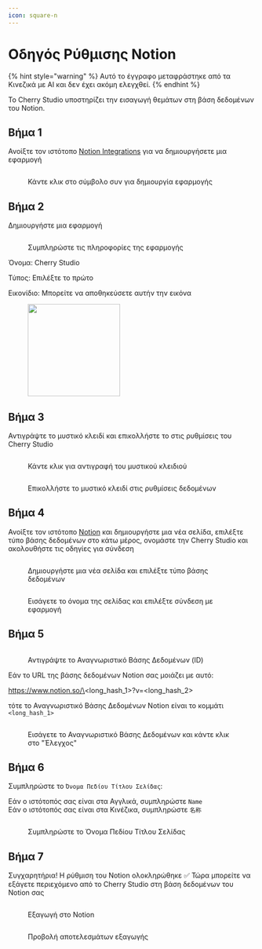 ```yaml
---
icon: square-n
---
```

# Οδηγός Ρύθμισης Notion


{% hint style="warning" %}
Αυτό το έγγραφο μεταφράστηκε από τα Κινεζικά με AI και δεν έχει ακόμη ελεγχθεί.
{% endhint %}




Το Cherry Studio υποστηρίζει την εισαγωγή θεμάτων στη βάση δεδομένων του Notion.

## Βήμα 1

Ανοίξτε τον ιστότοπο [Notion Integrations](https://www.notion.so/profile/integrations) για να δημιουργήσετε μια εφαρμογή

<figure><img src="../.gitbook/assets/notion/创建应用.png" alt=""><figcaption><p>Κάντε κλικ στο σύμβολο συν για δημιουργία εφαρμογής</p></figcaption></figure>

## Βήμα 2

Δημιουργήστε μια εφαρμογή

<figure><img src="../.gitbook/assets/notion/填写应用信息.png" alt=""><figcaption><p>Συμπληρώστε τις πληροφορίες της εφαρμογής</p></figcaption></figure>

Όνομα: Cherry Studio

Τύπος: Επιλέξτε το πρώτο

Εικονίδιο: Μπορείτε να αποθηκεύσετε αυτήν την εικόνα

<figure><img src="../.gitbook/assets/notion/Cherry-Studio-Logo.png" alt="" width="188"><figcaption></figcaption></figure>

## Βήμα 3

Αντιγράψτε το μυστικό κλειδί και επικολλήστε το στις ρυθμίσεις του Cherry Studio

<figure><img src="../.gitbook/assets/notion/复制密钥.png" alt=""><figcaption><p>Κάντε κλικ για αντιγραφή του μυστικού κλειδιού</p></figcaption></figure>

<figure><img src="../.gitbook/assets/notion/填写密钥.png" alt=""><figcaption><p>Επικολλήστε το μυστικό κλειδί στις ρυθμίσεις δεδομένων</p></figcaption></figure>

## Βήμα 4

Ανοίξτε τον ιστότοπο [Notion](https://www.notion.so/) και δημιουργήστε μια νέα σελίδα, επιλέξτε τύπο βάσης δεδομένων στο κάτω μέρος, ονομάστε την Cherry Studio και ακολουθήστε τις οδηγίες για σύνδεση

<figure><img src="../.gitbook/assets/notion/创建页面.png" alt=""><figcaption><p>Δημιουργήστε μια νέα σελίδα και επιλέξτε τύπο βάσης δεδομένων</p></figcaption></figure>

<figure><img src="../.gitbook/assets/notion/连接APP.png" alt=""><figcaption><p>Εισάγετε το όνομα της σελίδας και επιλέξτε σύνδεση με εφαρμογή</p></figcaption></figure>

## Βήμα 5

<figure><img src="../.gitbook/assets/notion/复制数据库ID.png" alt=""><figcaption><p>Αντιγράψτε το Αναγνωριστικό Βάσης Δεδομένων (ID)</p></figcaption></figure>

Εάν το URL της βάσης δεδομένων Notion σας μοιάζει με αυτό:

https://www.notion.so/\<long\_hash\_1>?v=\<long\_hash\_2>

τότε το Αναγνωριστικό Βάσης Δεδομένων Notion είναι το κομμάτι `<long_hash_1>`

<figure><img src="../.gitbook/assets/notion/填写数据库ID.png" alt=""><figcaption><p>Εισάγετε το Αναγνωριστικό Βάσης Δεδομένων και κάντε κλικ στο "Έλεγχος"</p></figcaption></figure>

## Βήμα 6

Συμπληρώστε το `Όνομα Πεδίου Τίτλου Σελίδας`:

Εάν ο ιστότοπός σας είναι στα Αγγλικά, συμπληρώστε `Name`\
Εάν ο ιστότοπός σας είναι στα Κινέζικα, συμπληρώστε `名称`

<figure><img src="../.gitbook/assets/notion/填写页面标题字段名.png" alt=""><figcaption><p>Συμπληρώστε το  Όνομα Πεδίου Τίτλου Σελίδας</p></figcaption></figure>

## Βήμα 7

Συγχαρητήρια! Η ρύθμιση του Notion ολοκληρώθηκε ✅ Τώρα μπορείτε να εξάγετε περιεχόμενο από το Cherry Studio στη βάση δεδομένων του Notion σας

<figure><img src="../.gitbook/assets/notion/导出.png" alt=""><figcaption><p>Εξαγωγή στο Notion</p></figcaption></figure>

<figure><img src="../.gitbook/assets/notion/查看结果.png" alt=""><figcaption><p>Προβολή αποτελεσμάτων εξαγωγής</p></figcaption></figure>